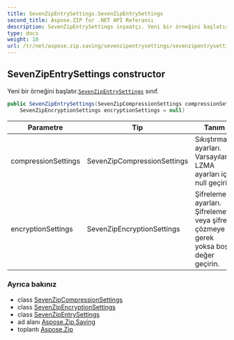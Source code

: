 ```yaml
---
title: SevenZipEntrySettings.SevenZipEntrySettings
second_title: Aspose.ZIP for .NET API Referansı
description: SevenZipEntrySettings inşaatçı. Yeni bir örneğini başlatır.SevenZipEntrySettings sınıf.
type: docs
weight: 10
url: /tr/net/aspose.zip.saving/sevenzipentrysettings/sevenzipentrysettings/
---
```

## SevenZipEntrySettings constructor

Yeni bir örneğini başlatır.[`SevenZipEntrySettings`](../) sınıf.

```csharp
public SevenZipEntrySettings(SevenZipCompressionSettings compressionSettings = null, 
    SevenZipEncryptionSettings encryptionSettings = null)
```

| Parametre | Tip | Tanım |
| --- | --- | --- |
| compressionSettings | SevenZipCompressionSettings | Sıkıştırma ayarları. Varsayılan LZMA ayarları için null geçirin. |
| encryptionSettings | SevenZipEncryptionSettings | Şifreleme ayarları. Şifrelemeye veya şifreyi çözmeye gerek yoksa boş değer geçirin. |

### Ayrıca bakınız

* class [SevenZipCompressionSettings](../../sevenzipcompressionsettings/)
* class [SevenZipEncryptionSettings](../../sevenzipencryptionsettings/)
* class [SevenZipEntrySettings](../)
* ad alanı [Aspose.Zip.Saving](../../sevenzipentrysettings/)
* toplantı [Aspose.Zip](../../../)


